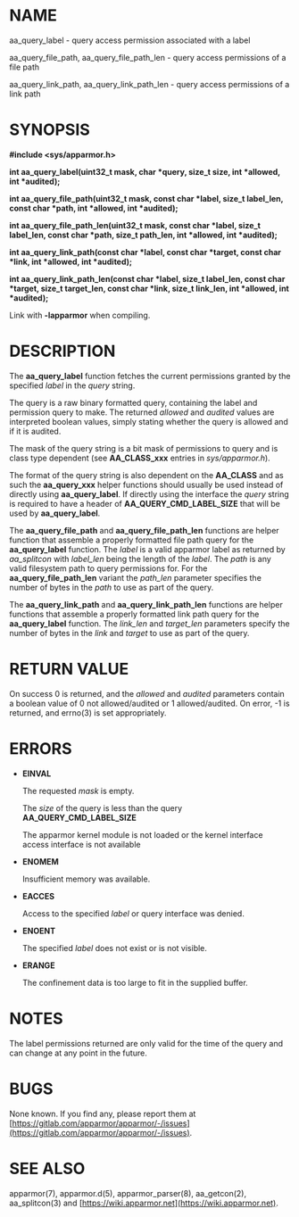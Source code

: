 # NAME

aa\_query\_label - query access permission associated with a label

aa\_query\_file\_path, aa\_query\_file\_path\_len - query access permissions of a file path

aa\_query\_link\_path, aa\_query\_link\_path\_len - query access permissions of a link path

# SYNOPSIS

**#include &lt;sys/apparmor.h>**

**int aa\_query\_label(uint32\_t mask, char \*query, size\_t size, int \*allowed, int \*audited);**

**int aa\_query\_file\_path(uint32\_t mask, const char \*label, size\_t label\_len, const char \*path, int \*allowed, int \*audited);**

**int aa\_query\_file\_path\_len(uint32\_t mask, const char \*label, size\_t label\_len, const char \*path, size\_t path\_len, int \*allowed, int \*audited);**

**int aa\_query\_link\_path(const char \*label, const char \*target, const char \*link, int \*allowed, int \*audited);**

**int aa\_query\_link\_path\_len(const char \*label, size\_t label\_len, const char \*target, size\_t target\_len, const char \*link, size\_t link\_len, int \*allowed, int \*audited);**

Link with **-lapparmor** when compiling.

# DESCRIPTION

The **aa\_query\_label** function fetches the current permissions granted by the
specified _label_ in the _query_ string.

The query is a raw binary formatted query, containing the label and
permission query to make. The returned _allowed_ and _audited_ values are
interpreted boolean values, simply stating whether the query is allowed and
if it is audited.

The mask of the query string is a bit mask of permissions to query and is
class type dependent (see **AA\_CLASS\_xxx** entries in _sys/apparmor.h_).

The format of the query string is also dependent on the **AA\_CLASS** and as
such the **aa\_query\_xxx** helper functions should usually be used instead
of directly using **aa\_query\_label**. If directly using the interface the
_query_ string is required to have a header of **AA\_QUERY\_CMD\_LABEL\_SIZE**
that will be used by **aa\_query\_label**.

The **aa\_query\_file\_path** and **aa\_query\_file\_path\_len** functions are helper
function that assemble a properly formatted file path query for the
**aa\_query\_label** function. The _label_ is a valid apparmor label as
returned by _aa\_splitcon_ with _label\_len_ being the length of the _label_.
The _path_ is any valid filesystem path to query permissions for. For the
**aa\_query\_file\_path\_len** variant the _path\_len_ parameter specifies the
number of bytes in the _path_ to use as part of the query.

The **aa\_query\_link\_path** and **aa\_query\_link\_path\_len** functions are helper
functions that assemble a properly formatted link path query for the
**aa\_query\_label** function. The _link\_len_ and _target\_len_ parameters
specify the number of bytes in the _link_ and _target_ to use as part of
the query.

# RETURN VALUE

On success 0 is returned, and the _allowed_ and _audited_ parameters
contain a boolean value of 0 not allowed/audited or 1 allowed/audited. On
error, -1 is returned, and errno(3) is set appropriately.

# ERRORS

- **EINVAL**

    The requested _mask_ is empty.

    The _size_ of the query is less than the query **AA\_QUERY\_CMD\_LABEL\_SIZE**

    The apparmor kernel module is not loaded or the kernel interface access
    interface is not available

- **ENOMEM**

    Insufficient memory was available.

- **EACCES**

    Access to the specified _label_ or query interface was denied.

- **ENOENT**

    The specified _label_ does not exist or is not visible.

- **ERANGE**

    The confinement data is too large to fit in the supplied buffer.

# NOTES

The label permissions returned are only valid for the time of the
query and can change at any point in the future.

# BUGS

None known. If you find any, please report them at
[https://gitlab.com/apparmor/apparmor/-/issues](https://gitlab.com/apparmor/apparmor/-/issues).

# SEE ALSO

apparmor(7), apparmor.d(5), apparmor\_parser(8), aa\_getcon(2), aa\_splitcon(3)
and [https://wiki.apparmor.net](https://wiki.apparmor.net).
